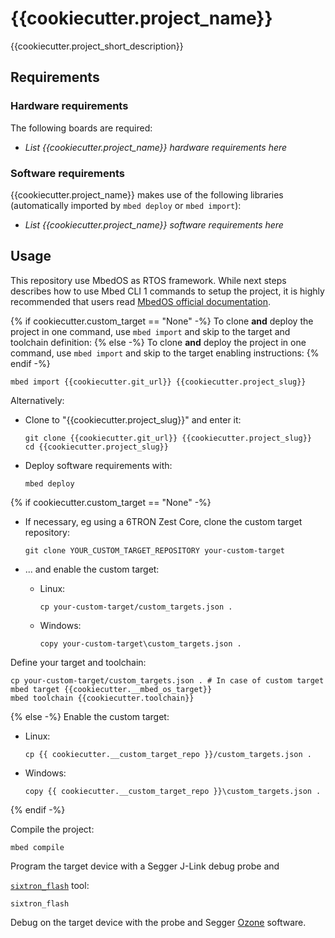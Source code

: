 # {{cookiecutter.project_name}}

{{cookiecutter.project_short_description}}

## Requirements

### Hardware requirements

The following boards are required:

- *List {{cookiecutter.project_name}} hardware requirements here*

### Software requirements

{{cookiecutter.project_name}} makes use of the following libraries (automatically
imported by `mbed deploy` or `mbed import`):

- *List {{cookiecutter.project_name}} software requirements here*

## Usage

This repository use MbedOS as RTOS framework. While next steps describes how to use Mbed CLI 1 commands to setup the project, it is highly recommended that users read [MbedOS official documentation](https://os.mbed.com/docs/mbed-os/v6.16/build-tools/create.html). 

{% if cookiecutter.custom_target == "None" -%}
To clone **and** deploy the project in one command, use `mbed import` and skip to the
target and toolchain definition:
{% else -%}
To clone **and** deploy the project in one command, use `mbed import` and skip to the
target enabling instructions:
{% endif -%}

```shell
mbed import {{cookiecutter.git_url}} {{cookiecutter.project_slug}}
```

Alternatively:

- Clone to "{{cookiecutter.project_slug}}" and enter it:
  
  ```shell
  git clone {{cookiecutter.git_url}} {{cookiecutter.project_slug}}
  cd {{cookiecutter.project_slug}}
  ```

- Deploy software requirements with:
  
  ```shell
  mbed deploy
  ```

{% if cookiecutter.custom_target == "None" -%}

- If necessary, eg using a 6TRON Zest Core, clone the custom target repository:
  
  ```shell
  git clone YOUR_CUSTOM_TARGET_REPOSITORY your-custom-target
  ```
* ... and enable the custom target:
  
  * Linux:
    
    ```shell
    cp your-custom-target/custom_targets.json .
    ```
  
  * Windows:
    
    ```shell
    copy your-custom-target\custom_targets.json .
    ```

Define your target and toolchain:

```shell
cp your-custom-target/custom_targets.json . # In case of custom target
mbed target {{cookiecutter.__mbed_os_target}}
mbed toolchain {{cookiecutter.toolchain}}
```

{% else -%}
Enable the custom target:

* Linux:
  
  ```shell
  cp {{ cookiecutter.__custom_target_repo }}/custom_targets.json .
  ```

* Windows:
  
  ```shell
  copy {{ cookiecutter.__custom_target_repo }}\custom_targets.json .
  ```

{% endif -%}

Compile the project:

```shell
mbed compile
```

Program the target device with a Segger J-Link debug probe and

[`sixtron_flash`](https://github.com/catie-aq/6tron-flash) tool:

```shell
sixtron_flash
```

Debug on the target device with the probe and Segger
[Ozone](https://www.segger.com/products/development-tools/ozone-j-link-debugger)
software.
